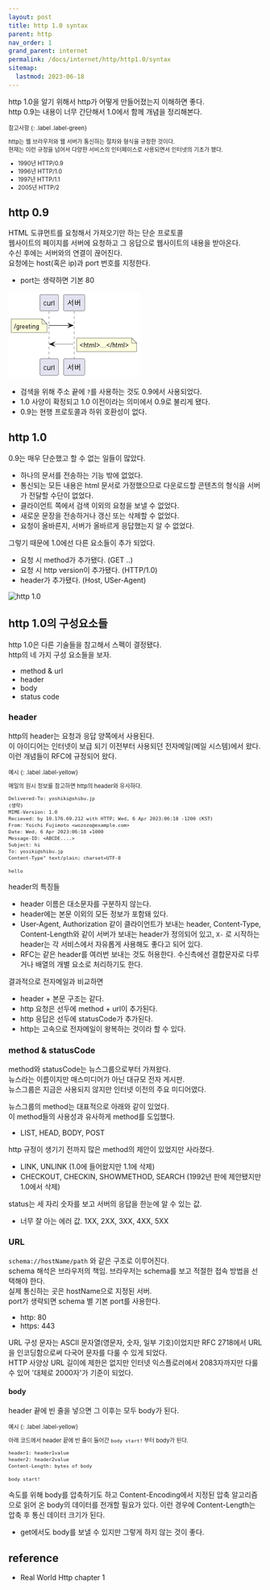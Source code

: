 ```yaml
---
layout: post
title: http 1.0 syntax
parent: http
nav_order: 1
grand_parent: internet
permalink: /docs/internet/http/http1.0/syntax
sitemap:
  lastmod: 2023-06-18
---
```


http 1.0을 알기 위해서 http가 어떻게 만들어졌는지 이해하면 좋다.    
http 0.9는 내용이 너무 간단해서 1.0에서 함께 개념을 정리해본다.  

<div class="code-example" markdown="1" style="font-size: 0.8em">
참고사항
{: .label .label-green}  

http는 웹 브라우저와 웹 서버가 통신하는 절차와 형식을 규정한 것이다.  
현재는 이런 규정을 넘어서 다양한 서비스의 인터페이스로 사용되면서 인터넷의 기초가 됐다.

- 1990년 HTTP/0.9
- 1996년 HTTP/1.0
- 1997년 HTTP/1.1
- 2005년 HTTP/2

</div>

## http 0.9

HTML 도큐먼트를 요청해서 가져오기만 하는 단순 프로토콜   
웹사이트의 페이지를 서버에 요청하고 그 응답으로 웹사이트의 내용을 받아온다.  
수신 후에는 서버와의 연결이 끊어진다.  
요청에는 host(혹은 ip)과 port 번호를 지정한다.
- port는 생략하면 기본 80

![http 0.9](http0.9.png)

- 검색을 위해 주소 끝에 `?`를 사용하는 것도 0.9에서 사용되었다.  
- 1.0 사양이 확정되고 1.0 이전이라는 의미에서 0.9로 불리게 됐다.
- 0.9는 현행 프로토콜과 하위 호환성이 없다.

## http 1.0

0.9는 매우 단순했고 할 수 없는 일들이 많았다.
- 하나의 문서를 전송하는 기능 밖에 없었다.
- 통신되는 모든 내용은 html 문서로 가정했으므로 다운로드할 콘텐츠의 형식을 서버가 전달할 수단이 없었다.
- 클라이언트 쪽에서 검색 이외의 요청을 보낼 수 없었다.
- 새로운 문장을 전송하거나 갱신 또는 삭제할 수 없었다.
- 요청이 올바른지, 서버가 올바르게 응답했는지 알 수 없었다.

그렇기 때문에 1.0에선 다른 요소들이 추가 되었다.
- 요청 시 method가 추가됐다. (GET ..)
- 요청 시 http version이 추가됐다. (HTTP/1.0)
- header가 추가됐다. (Host, USer-Agent)

![http 1.0](http1.0.jpg)

## http 1.0의 구성요소들

http 1.0은 다른 기술들을 참고해서 스펙이 결정됐다.  
http의 네 가지 구성 요소들을 보자.
- method & url
- header
- body
- status code

### header

http의 header는 요청과 응답 양쪽에서 사용된다.  
이 아이디어는 인터넷이 보급 되기 이전부터 사용되던 전자메일(메일 시스템)에서 왔다.  
이런 개념들이 RFC에 규정되어 왔다. 

<div class="code-example" markdown="1" style="font-size: 0.8em">
예시
{: .label .label-yellow}  

메일의 원시 정보를 참고하면 http의 header와 유사하다.

```
Delivered-To: yoshiki@shibu.jp
(생략)
MIME-Version: 1.0
Recieved: by 10.176.69.212 with HTTP; Wed, 6 Apr 2023:06:18 -1200 (KST)
From: Yoichi Fujimoto <wozozo@example.com>
Date: Wed, 6 Apr 2023:06:18 +1000
Message-ID: <ABCDE....>
Subject: hi
To: yosiki@shibu.jp
Content-Type" text/plain; charset=UTF-8

hello
```
</div>

header의 특징들
- header 이름은 대소문자를 구분하지 않는다.
- header에는 본문 이외의 모든 정보가 포함돼 있다.
- User-Agent, Authorization 같이 클라이언트가 보내는 header, Content-Type, Content-Length와 같이 서버가 보내는 header가 정의되어 있고, `X-` 로 시작하는 header는 각 서비스에서 자유롭게 사용해도 좋다고 되어 있다.
- RFC는 같은 header를 여러번 보내는 것도 허용한다. 수신측에선 결합문자로 다루거나 배열의 개별 요소로 처리하기도 한다.

결과적으로 전자메일과 비교하면
- header + 본문 구조는 같다.
- http 요청은 선두에 method + url이 추가된다.
- http 응답은 선두에 statusCode가 추가된다.
- http는 고속으로 전자메일이 왕복하는 것이라 할 수 있다.


### method & statusCode

method와 statusCode는 뉴스그룹으로부터 가져왔다.  
뉴스라는 이름이지만 매스미디어가 아닌 대규모 전자 게시판.  
뉴스그룹은 지금은 사용되지 않지만 인터넷 이전의 주요 미디어였다.  

뉴스그룹의 method는 대표적으로 아래와 같이 있었다.  
이 method들의 사용성과 유사하게 method를 도입했다.
- LIST, HEAD, BODY, POST

http 규정이 생기기 전까지 많은 method의 제안이 있었지만 사라졌다.  
- LINK, UNLINK (1.0에 들어왔지만 1.1에 삭제)
- CHECKOUT, CHECKIN, SHOWMETHOD, SEARCH (1992년 판에 제안됐지만 1.0에서 삭제)

status는 세 자리 숫자를 보고 서버의 응답을 한눈에 알 수 있는 값.
- 너무 잘 아는 에러 값. 1XX, 2XX, 3XX, 4XX, 5XX


### URL

`schema://hostName/path` 와 같은 구조로 이루어진다.  
schema 해석은 브라우저의 책임. 브라우저는 schema를 보고 적절한 접속 방법을 선택해야 한다.  
실제 통신하는 곳은 hostName으로 지정된 서버.  
port가 생략되면 schema 별 기본 port를 사용한다.
- http: 80
- https: 443

URL 구성 문자는 ASCII 문자열(영문자, 숫자, 일부 기호)이었지만 RFC 2718에서 URL을 인코딩함으로써 다국어 문자를 다룰 수 있게 되었다.  
HTTP 사양상 URL 길이에 제한은 없지만 인터넷 익스플로러에서 2083자까지만 다룰 수 있어 '대체로 2000자'가 기준이 되었다.

#### body

header 끝에 빈 줄을 넣으면 그 이후는 모두 body가 된다.

<div class="code-example" markdown="1" style="font-size: 0.8em">
예시
{: .label .label-yellow}  

아래 코드에서 header 끝에 빈 줄이 들어간 `body start!` 부터 body가 된다. 

```
header1: header1value
header2: header2value
Content-Length: bytes of body

body start!
```
</div>

속도를 위해 body를 압축하기도 하고 Content-Encoding에서 지정된 압축 알고리즘으로 읽어 온 body의 데이터를 전개할 필요가 있다.
이런 경우에 Content-Length는 압축 후 통신 데이터 크기가 된다.

- get에서도 body를 보낼 수 있지만 그렇게 하지 않는 것이 좋다.


## reference

- Real World Http chapter 1
